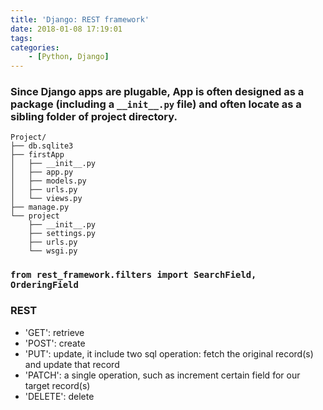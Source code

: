 ```yaml
---
title: 'Django: REST framework'
date: 2018-01-08 17:19:01
tags:
categories:
    - [Python, Django]
---
```


### Since Django apps are plugable, App is often designed as a package (including a `__init__.py` file) and often locate as a sibling folder of project directory.
```
Project/
├── db.sqlite3
├── firstApp
│   ├── __init__.py
│   ├── app.py
│   ├── models.py
│   ├── urls.py
│   └── views.py
├── manage.py
└── project
    ├── __init__.py
    ├── settings.py
    ├── urls.py
    └── wsgi.py

```

### `from rest_framework.filters import SearchField, OrderingField`


### REST
- 'GET': retrieve
- 'POST': create
- 'PUT': update, it include two sql operation: fetch the original record(s) and update that record
- 'PATCH': a single operation, such as increment certain field for our target record(s)
- 'DELETE': delete
